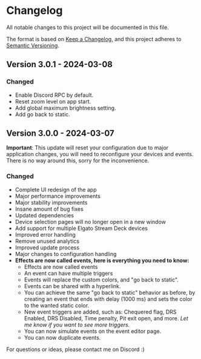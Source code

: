 # Changelog

All notable changes to this project will be documented in this file.

The format is based on [Keep a Changelog](https://keepachangelog.com/en/1.0.0/),
and this project adheres to [Semantic Versioning](https://semver.org/spec/v2.0.0.html).

## Version 3.0.1 - 2024-03-08
### Changed
- Enable Discord RPC by default.
- Reset zoom level on app start.
- Add global maximum brightness setting.
- Add go back to static.

## Version 3.0.0 - 2024-03-07

**Important**: This update will reset your configuration due to major application changes, you will need to reconfigure your devices and events. There is no way around this, sorry for the inconvenience.

### Changed
- Complete UI redesign of the app
- Major performance improvements
- Major stability improvements
- Insane amount of bug fixes
- Updated dependencies
- Device selection pages will no longer open in a new window
- Add support for multiple Elgato Stream Deck devices
- Improved error handling
- Remove unused analytics
- Improved update process
- Major changes to configuration handling
- **Effects are now called events, here is everything you need to know:**
   - Effects are now called events
   - An event can have multiple triggers
   - Events will replace the custom colors, and "go back to static".
   - Events can be shared with a hyperlink.
   - You can achieve the same "go back to static" behavior as before, by creating an event that ends with delay (1000 ms) and sets the color to the wanted static color.
   - New event triggers are added, such as: Chequered flag, DRS Enabled, DRS Disabled, Time penalty, Pit exit open, and more. *Let me know if you want to see more triggers.*
   - You can now simulate events on the event editor page.
   - You can now duplicate events.

For questions or ideas, please contact me on Discord :)



